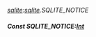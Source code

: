 _[sqlite](../../modules/sqlite/sqlite-module.md):[sqlite](../../modules/sqlite/sqlite-module.md).SQLITE\_NOTICE_
##### Const SQLITE\_NOTICE:[Int](../../modules/wonkey/wonkey-types-int.md)
